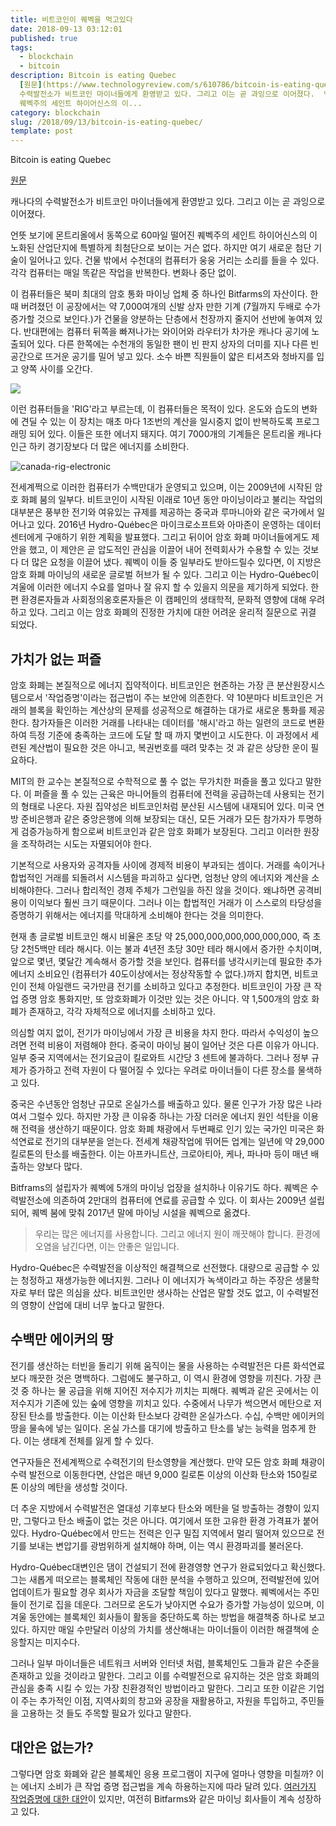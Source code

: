 ```yaml
---
title: 비트코인이 퀘벡을 먹고있다
date: 2018-09-13 03:12:01
published: true
tags:
  - blockchain
  - bitcoin
description: Bitcoin is eating Quebec
  [원문](https://www.technologyreview.com/s/610786/bitcoin-is-eating-quebec/)  캐나다의
  수력발전소가 비트코인 마이너들에게 환영받고 있다. 그리고 이는 곧 과잉으로 이어졌다.  언뜻 보기에 몬트리올에서 동쪽으로 60마일 떨어진
  퀘벡주의 세인트 하이어신스의 이...
category: blockchain
slug: /2018/09/13/bitcoin-is-eating-quebec/
template: post
---
```


Bitcoin is eating Quebec

[원문](https://www.technologyreview.com/s/610786/bitcoin-is-eating-quebec/)

캐나다의 수력발전소가 비트코인 마이너들에게 환영받고 있다. 그리고 이는 곧 과잉으로 이어졌다.

언뜻 보기에 몬트리올에서 동쪽으로 60마일 떨어진 퀘벡주의 세인트 하이어신스의 이 노화된 산업단지에 특별하게 최첨단으로 보이는 거슨 없다. 하지만 여기 새로운 첨단 기술이 일어나고 있다. 건물 밖에서 수천대의 컴퓨터가 웅웅 거리는 소리를 들을 수 있다. 각각 컴퓨터는 매일 똑같은 작업을 반복한다. 변화나 중단 없이.

이 컴퓨터들은 북미 최대의 암호 통화 마이닝 업체 중 하나인 Bitfarms의 자산이다. 한 때 버려졌던 이 공장에서는 약 7,000여개의 신발 상자 만한 기계 (7월까지 두배로 수가 증가할 것으로 보인다.)가 건물을 양분하는 단층에서 천장까지 줄지어 선반에 놓여져 있다. 반대편에는 컴퓨터 뒤쪽을 빠져나가는 와이어와 라우터가 차가운 캐나다 공기에 노출되어 있다. 다른 한쪽에는 수천개의 동일한 팬이 빈 판지 상자의 더미를 지나 다른 빈 공간으로 뜨거운 공기를 밀어 넣고 있다. 소수 바쁜 직원들이 얇은 티셔츠와 청바지를 입고 양쪽 사이를 오간다.

![](https://cdn.technologyreview.com/i../../../images/dscf7830.jpg?sw=1200&cx=0&cy=0&cw=2000&ch=2667)

이런 컴퓨터들을 'RIG'라고 부르는데, 이 컴퓨터들은 목적이 있다. 온도와 습도의 변화에 견딜 수 있는 이 장치는 매초 마다 1조번의 계산을 일시중지 없이 반복하도록 프로그래밍 되어 있다. 이들은 또한 에너지 돼지다. 여기 7000개의 기계들은 몬트리올 캐나다 인근 하키 경기장보다 더 많은 에너지를 소비한다.

![canada-rig-electronic](../images/canada-rig-electronic.png)

전세계쩍으로 이러한 컴퓨터가 수백만대가 운영되고 있으며, 이는 2009년에 시작된 암호 화폐 붐의 일부다. 비트코인이 시작된 이래로 10년 동안 마이닝이라고 불리는 작업의 대부분은 풍부한 전기와 여유있는 규제를 제공하는 중국과 루마니아와 같은 국가에서 일어나고 있다. 2016년 Hydro-Québec은 마이크로소프트와 아마존이 운영하는 데이터 센터에게 구애하기 위한 계획을 발표했다. 그리고 뒤이어 암호 화폐 마이너들에게도 제안을 했고, 이 제안은 곧 압도적인 관심을 이끌어 내어 전력회사가 수용할 수 있는 것보다 더 많은 요청을 이끌어 냈다. 퀘벡이 이들 중 일부라도 받아드릴수 있다면, 이 지방은 암호 화폐 마이닝의 새로운 글로벌 허브가 될 수 있다. 그리고 이는 Hydro-Québec이 겨울에 이러한 에너지 수요를 얼마나 잘 유지 할 수 있을지 의문을 제기하게 되었다. 한편 환경론자들과 사회정의옹호론자들은 이 캠페인의 생태학적, 문화적 영향에 대해 우려하고 있다. 그리고 이는 암호 화폐의 진정한 가치에 대한 어려운 윤리적 질문으로 귀결 되었다.

## 가치가 없는 퍼즐

암호 화폐는 본질적으로 에너지 집약적이다. 비트코인은 현존하는 가장 큰 분산원장시스템으로서 '작업증명'이라는 접근법이 주는 보안에 의존한다. 약 10분마다 비트코인은 거래의 블록을 확인하는 계산상의 문제를 성공적으로 해결하는 대가로 새로운 통화를 제공한다. 참가자들은 이러한 거래를 나타내는 데이터를 '해시'라고 하는 일련의 코드로 변환하여 득정 기준에 충족하는 코드에 도달 할 때 까지 몇번이고 시도한다. 이 과정에서 세련된 계산법이 필요한 것은 아니고, 복권번호를 때려 맞추는 것 과 같은 상당한 운이 필요하다.

MIT의 한 교수는 본질적으로 수학적으로 풀 수 없는 무가치한 퍼즐을 풀고 있다고 말한다. 이 퍼즐을 풀 수 있는 근육은 마니어들의 컴퓨터에 전력을 공급하는데 사용되는 전기의 형태로 나온다. 자원 집약성은 비트코인처럼 분산된 시스템에 내재되어 있다. 미국 연방 준비은행과 같은 중앙은행에 의해 보장되는 대신, 모든 거래가 모든 참가자가 투명하게 검증가능하게 함으로써 비트코인과 같은 암호 화폐가 보장된다. 그리고 이러한 원장을 조작하려는 시도는 자멸되어야 한다.

기본적으로 사용자와 공격자들 사이에 경제적 비용이 부과되는 셈이다. 거래를 속이거나 합법적인 거래를 되돌려서 시스템을 파괴하고 싶다면, 엄청난 양의 에너지와 계산을 소비해야한다. 그러나 합리적인 경제 주체가 그런일을 하진 않을 것이다. 왜냐하면 공격비용이 이익보다 훨씬 크기 때문이다. 그러나 이는 합법적인 거래가 이 스스로의 타당성을 증명하기 위해서는 에너지를 막대하게 소비해야 한다는 것을 의미한다.

현재 총 글로벌 비트코인 해시 비율은 초당 약 25,000,000,000,000,000,000, 즉 초당 2천5백만 테라 해시다. 이는 불과 4년전 초당 30만 테라 해시에서 증가한 수치이며, 앞으로 몇년, 몇달간 계속해서 증가할 것을 보인다. 컴퓨터를 냉각시키는데 필요한 추가 에너지 소비요인 (컴퓨터가 40도이상에서는 정상작동할 수 없다.)까지 합치면, 비트코인이 전체 아일랜드 국가만큼 전기를 소비하고 있다고 추정한다. 비트코인이 가장 큰 작업 증명 암호 통화지만, 또 암호화폐가 이것만 있는 것은 아니다. 약 1,500개의 암호 화폐가 존재하고, 각각 자체적으로 에너지를 소비하고 있다.

의심할 여지 없이, 전기가 마이닝에서 가장 큰 비용을 차지 한다. 따라서 수익성이 높으려면 전력 비용이 저렴해야 한다. 중국이 마이닝 붐이 일어난 것은 다른 이유가 아니다. 일부 중국 지역에서는 전기요금이 킬로와트 시간당 3 센트에 불과하다. 그러나 정부 규제가 증가하고 전력 자원이 다 떨어질 수 있다는 우려로 마이너들이 다른 장소를 물색하고 있다.

중국은 수년동안 엄청난 규모로 온실가스를 배출하고 있다. 물론 인구가 가장 많은 나라여서 그럴수 있다. 하지만 가장 큰 이유중 하나는 가장 더러운 에너지 원인 석탄을 이용해 전력을 생산하기 때문이다. 암호 화폐 채광에서 두번째로 인기 있는 국가인 미국은 화석연료로 전기의 대부분을 얻는다. 전세계 채광작업에 뛰어든 업계는 일년에 약 29,000킬로톤의 탄소를 배출한다. 이는 아프카니트산, 크로아티아, 케나, 파나마 등이 매년 배출하는 양보다 많다.

Bitframs의 설립자가 퀘벡에 5개의 마이닝 업장을 설치하나 이유기도 하다. 퀘벡은 수력발전소에 의존하여 2만대의 컴퓨터에 연료를 공급할 수 있다. 이 회사는 2009년 설립되어, 퀘벡 붐에 맞춰 2017년 말에 마이닝 시설을 퀘벡으로 옮겼다.

> 우리는 많은 에너지를 사용합니다. 그리고 에너지 원이 깨끗해야 합니다. 환경에 오염을 남긴다면, 이는 안좋은 일입니다.

Hydro-Québec은 수력발전을 이상적인 해결책으로 선전했다. 대량으로 공급할 수 있는 청정하고 재생가능한 에너지원. 그러나 이 에너지가 녹색이라고 하는 주장은 생물학자로 부터 많은 의심을 샀다. 비트코인만 생사하는 산업은 말할 것도 없고, 이 수력발전의 영향이 산업에 대비 너무 높다고 말한다.

## 수백만 에이커의 땅

전기를 생산하는 터빈을 돌리기 위해 움직이는 물을 사용하는 수력발전은 다른 화석연료보다 깨끗한 것은 명백하다. 그럼에도 불구하고, 이 역시 환경에 영향을 끼친다. 가장 큰 것 중 하나는 물 공급을 위해 지어진 저수지가 끼치는 피해다. 퀘벡과 같은 곳에서는 이 저수지가 기존에 있는 숲에 영향을 끼치고 있다. 수중에서 나무가 썩으면서 메탄으로 저장된 탄소를 방출한다. 이는 이산화 탄소보다 강력한 온실가스다. 수십, 수백만 에이커의 땅을 물속에 넣는 일이다. 온실 가스를 대기에 방출하고 탄소를 낳는 능력을 멈추게 한다. 이는 생태계 전체를 잃게 할 수 있다.

연구자들은 전세계쩍으로 수력전기의 탄소영향을 계산했다. 만약 모든 암호 화폐 채광이 수력 발전으로 이동한다면, 산업은 매년 9,000 킬로톤 이상의 이산화 탄소와 150킬로톤 이상의 메탄을 생성할 것이다.

더 추운 지방에서 수력발전은 열대성 기후보다 탄소와 메탄을 덜 방출하는 경향이 있지만, 그렇다고 탄소 배출이 없는 것은 아니다. 여기에서 또한 고유한 환경 가격표가 붙어 있다. Hydro-Québec에서 만드는 전력은 인구 밀집 지역에서 멀리 떨어져 있으므로 전기를 보내는 변압기를 광범위하게 설치해야 하며, 이는 역시 환경파괴를 불러온다.

Hydro-Québec대변인은 댐이 건설되기 전에 환경영향 연구가 완료되었다고 확신했다. 그는 새롭게 떠오르는 블록체인 작동에 대한 분석을 수행하고 있으며, 전력발전에 있어 업데이트가 필요할 경우 회사가 자금을 조달할 책임이 있다고 말했다. 퀘벡에서는 주민들이 전기로 집을 데운다. 그러므로 온도가 낮아지면 수요가 증가할 가능성이 있으며, 이 겨울 동안에는 블록체인 회사들이 활동을 중단하도록 하는 방법을 해결책중 하나로 보고 있다. 하지만 매일 수만달러 이상의 가치를 생산해내는 마이너들이 이러한 해결책에 순응할지는 미지수다.

그러나 일부 마이너들은 네트워크 서버와 인터넷 처럼, 블록체인도 그들과 같은 수준을 존재하고 있을 것이라고 말한다. 그리고 이를 수력발전으로 유지하는 것은 암호 화폐의 관심을 충족 시킬 수 있는 가장 친환경적인 방법이라고 말한다. 그리고 또한 이같은 기업이 주는 추가적인 이점, 지역사회의 창고와 공장을 재활용하고, 자원을 투입하고, 주민들을 고용하는 것 들도 주목할 필요가 있다고 말한다.

## 대안은 없는가?

그렇다면 암호 화폐와 같은 블록체인 응용 프로그램이 지구에 얼마나 영향을 미칠까? 이는 에너지 소비가 큰 작업 증명 접근법을 계속 하용하는지에 따라 달려 있다. [여러가지 작업증명에 대한 대안](https://yceffort.github.io/2018/07/04/type-of-blockchain-consensus-protocol.html)이 있지만, 여전히 Bitfarms와 같은 마이닝 회사들이 계속 성장하고 있다.
